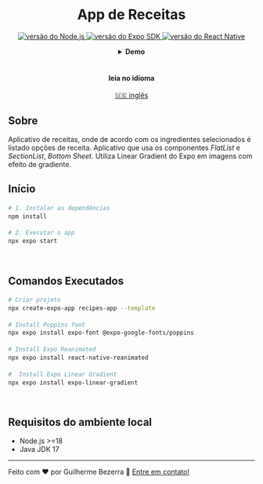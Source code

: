 <h1 align="center">
    <br>
    App de Receitas
</h1>

<p align="center">
  <a href="https://nodejs.org">
    <img alt="versão do Node.js" src="https://img.shields.io/badge/node.js-v20.11.0-43853D?style=flat&logo=node.js&logoColor=white&labelColor=43853D&color=5a5a5a">
  </a>

  <a href="https://expo.dev">
    <img alt="versão do Expo SDK" src="https://img.shields.io/badge/expo--sdk-v50.0.11-blue?logo=expo&labelColor=20232A&color=5a5a5a">
  </a>

  <a href="https://reactnative.dev">
    <img alt="versão do React Native" src="https://img.shields.io/badge/react--native-v0.73.4-blue?logo=react&labelColor=20232A&color=5a5a5a">
  </a>
</p>

<div align="center">
  <details>
  <summary><b>Demo</b></summary>
    <div style="width: 90%;">
      <img alt="Demonstração da aplicação de receitas" src="demo.gif" />
    </div>
  </details>
</div>

<br>

<div align="center">
  <h4 align="center">leia no idioma</h4>
  <a href="https://github.com/gbdsantos/awesome-playground/tree/master/react-native/recipes-app" hreflang="en-us" alt="en-us">🇺🇸 inglês
  </a>
</div>

## Sobre

Aplicativo de receitas, onde de acordo com os ingredientes selecionados é listado opções de receita.
Aplicativo que usa os componentes *FlatList* e *SectionList*, *Bottom Sheet*. Utiliza Linear Gradient do Expo em imagens com efeito de gradiente.

## Início

```bash
# 1. Instalar as dependências
npm install

# 2. Executar o app
npx expo start
```

<br>

## Comandos Executados

```bash
# Criar projeto
npx create-expo-app recipes-app --template

# Install Poppins font
npx expo install expo-font @expo-google-fonts/poppins

# Install Expo Reanimated
npx expo install react-native-reanimated

#  Install Expo Linear Gradient
npx expo install expo-linear-gradient
```

<br>

## Requisitos do ambiente local

- Node.js >=18
- Java JDK 17

---

Feito com ❤️ por Guilherme Bezerra 👋 [Entre em contato!](https://www.linkedin.com/in/gbdsantos "LinkedIn - Guilherme Bezerra")
